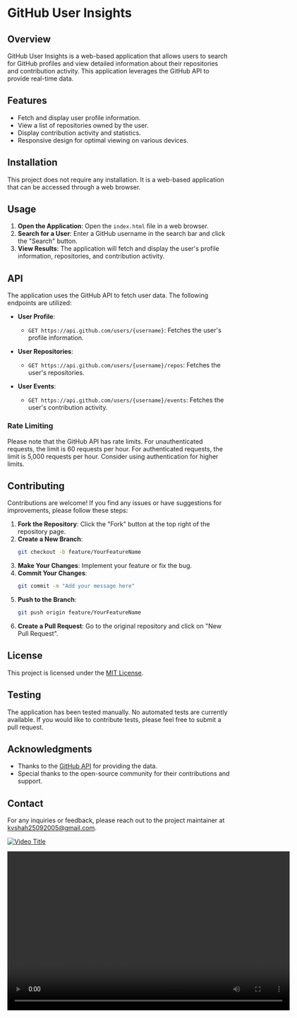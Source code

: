 # GitHub User Insights

## Overview
GitHub User Insights is a web-based application that allows users to search for GitHub profiles and view detailed information about their repositories and contribution activity. This application leverages the GitHub API to provide real-time data.

## Features
- Fetch and display user profile information.
- View a list of repositories owned by the user.
- Display contribution activity and statistics.
- Responsive design for optimal viewing on various devices.

## Installation
This project does not require any installation. It is a web-based application that can be accessed through a web browser.

## Usage
1. **Open the Application**: Open the `index.html` file in a web browser.
2. **Search for a User**: Enter a GitHub username in the search bar and click the "Search" button.
3. **View Results**: The application will fetch and display the user's profile information, repositories, and contribution activity.

## API
The application uses the GitHub API to fetch user data. The following endpoints are utilized:

- **User Profile**: 
  - `GET https://api.github.com/users/{username}`: Fetches the user's profile information.
  
- **User Repositories**: 
  - `GET https://api.github.com/users/{username}/repos`: Fetches the user's repositories.
  
- **User Events**: 
  - `GET https://api.github.com/users/{username}/events`: Fetches the user's contribution activity.

### Rate Limiting
Please note that the GitHub API has rate limits. For unauthenticated requests, the limit is 60 requests per hour. For authenticated requests, the limit is 5,000 requests per hour. Consider using authentication for higher limits.

## Contributing
Contributions are welcome! If you find any issues or have suggestions for improvements, please follow these steps:

1. **Fork the Repository**: Click the "Fork" button at the top right of the repository page.
2. **Create a New Branch**: 
   ```bash
   git checkout -b feature/YourFeatureName
   ```
3. **Make Your Changes**: Implement your feature or fix the bug.
4. **Commit Your Changes**: 
   ```bash
   git commit -m "Add your message here"
   ```
5. **Push to the Branch**: 
   ```bash
   git push origin feature/YourFeatureName
   ```
6. **Create a Pull Request**: Go to the original repository and click on "New Pull Request".

## License
This project is licensed under the [MIT License](LICENSE).

## Testing
The application has been tested manually. No automated tests are currently available. If you would like to contribute tests, please feel free to submit a pull request.

## Acknowledgments
- Thanks to the [GitHub API](https://docs.github.com/en/rest) for providing the data.
- Special thanks to the open-source community for their contributions and support.

## Contact
For any inquiries or feedback, please reach out to the project maintainer at [kvshah25092005@gmail.com](mailto:kvshah25092005@gmail.com).

[![Video Title](https://www.dropbox.com/scl/fi/idj2g8expzjxfbt5zx8qi/Screenshot-2025-01-22-095135.png?rlkey=7de6skz4xcwt5pyjuugvb90o7&st=kr2a7xrn&dl=0)](https://www.dropbox.com/scl/fi/48n4yqhotjx48th4ihysm/GIT.mp4?rlkey=9kgn369c6lv4b365mr1penqnx&st=dwli136m&dl=0)

<video width="640" height="360" controls>
  <source src="https://dl.dropboxusercontent.com/scl/fi/48n4yqhotjx48th4ihysm/GIT.mp4?rlkey=9kgn369c6lv4b365mr1penqnx&st=dwli136m&dl=0&raw=1" type="video/mp4">
  Your browser does not support the video tag.
</video>
